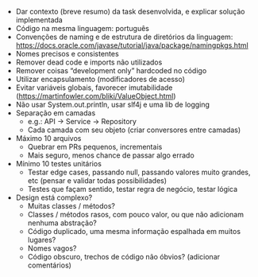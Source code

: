 * Dar contexto (breve resumo) da task desenvolvida, e explicar solução implementada
* Código na mesma linguagem: português
* Convenções de naming e de estrutura de diretórios da linguagem: https://docs.oracle.com/javase/tutorial/java/package/namingpkgs.html
* Nomes precisos e consistentes
* Remover dead code e imports não utilizados
* Remover coisas “development only” hardcoded no código
* Utilizar encapsulamento (modificadores de acesso)
* Evitar variáveis globais, favorecer imutabilidade (https://martinfowler.com/bliki/ValueObject.html)
* Não usar System.out.println, usar slf4j e uma lib de logging
* Separação em camadas
    * e.g.: API -> Service -> Repository
    * Cada camada com seu objeto (criar conversores entre camadas)
* Máximo 10 arquivos
    * Quebrar em PRs pequenos, incrementais
    * Mais seguro, menos chance de passar algo errado
* Mínimo 10 testes unitários
    * Testar edge cases, passando null, passando valores muito grandes, etc (pensar e validar todas possibilidades)
    * Testes que façam sentido, testar regra de negócio, testar lógica
* Design está complexo?
    * Muitas classes / métodos?
    * Classes / métodos rasos, com pouco valor, ou que não adicionam nenhuma abstração?
    * Código duplicado, uma mesma informação espalhada em muitos lugares?
    * Nomes vagos?
    * Código obscuro, trechos de código não óbvios? (adicionar comentários)